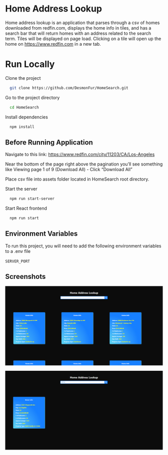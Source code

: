 
# Home Address Lookup

Home address lookup is an application that parses through a csv of homes downloaded from redfin.com, displays the home info in tiles, and has a search bar that will return homes with an address related to the search term. 
Tiles will be displayed on page load. Clicking on a tile will open up the home on https://www.redfin.com in a new tab.


# Run Locally

Clone the project

```bash
  git clone https://github.com/DesmonFur/HomeSearch.git
```

Go to the project directory

```bash
  cd HomeSearch
```

Install dependencies

```bash
  npm install
```

## Before Running Application

Navigate to this link: https://www.redfin.com/city/11203/CA/Los-Angeles

Near the bottom of the page right above the pagination you’ll see something like Viewing page 1 of 9 (Download All) - Click “Download All” 

Place csv file into assets folder located in HomeSearch root directory.

Start the server

```bash
  npm run start-server
```

Start React frontend

```bash
  npm run start
```
## Environment Variables

To run this project, you will need to add the following environment variables to a .env file

`SERVER_PORT` 


  
## Screenshots
  
![image](./appscreenshots/Home_Address_Lookup_Screenshot1.png)

![image](./appscreenshots/Home_Address_Lookup_Screenshot2.png)


  
